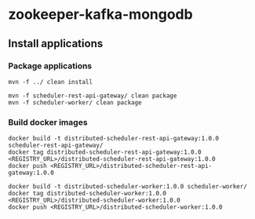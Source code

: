 # zookeeper-kafka-mongodb

## Install applications

### Package applications
```
mvn -f ../ clean install

mvn -f scheduler-rest-api-gateway/ clean package
mvn -f scheduler-worker/ clean package
```

### Build docker images
```
docker build -t distributed-scheduler-rest-api-gateway:1.0.0 scheduler-rest-api-gateway/
docker tag distributed-scheduler-rest-api-gateway:1.0.0 <REGISTRY_URL>/distributed-scheduler-rest-api-gateway:1.0.0
docker push <REGISTRY_URL>/distributed-scheduler-rest-api-gateway:1.0.0

docker build -t distributed-scheduler-worker:1.0.0 scheduler-worker/
docker tag distributed-scheduler-worker:1.0.0 <REGISTRY_URL>/distributed-scheduler-worker:1.0.0
docker push <REGISTRY_URL>/distributed-scheduler-worker:1.0.0
```
